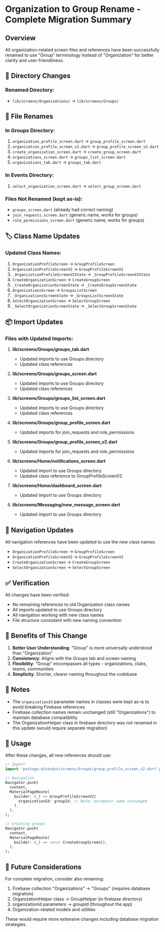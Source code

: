 # Organization to Group Rename - Complete Migration Summary

## Overview
All organization-related screen files and references have been successfully renamed to use "Group" terminology instead of "Organization" for better clarity and user-friendliness.

## 📁 Directory Changes

### Renamed Directory:
- `lib/screens/Organizations/` → `lib/screens/Groups/`

## 📄 File Renames

### In Groups Directory:
1. `organization_profile_screen.dart` → `group_profile_screen.dart`
2. `organization_profile_screen_v2.dart` → `group_profile_screen_v2.dart`
3. `create_organization_screen.dart` → `create_group_screen.dart`
4. `organizations_screen.dart` → `groups_list_screen.dart`
5. `organizations_tab.dart` → `groups_tab.dart`

### In Events Directory:
1. `select_organization_screen.dart` → `select_group_screen.dart`

### Files Not Renamed (kept as-is):
- `groups_screen.dart` (already had correct naming)
- `join_requests_screen.dart` (generic name, works for groups)
- `role_permissions_screen.dart` (generic name, works for groups)

## 🏷️ Class Name Updates

### Updated Class Names:
1. `OrganizationProfileScreen` → `GroupProfileScreen`
2. `OrganizationProfileScreenV2` → `GroupProfileScreenV2`
3. `_OrganizationProfileScreenV2State` → `_GroupProfileScreenV2State`
4. `CreateOrganizationScreen` → `CreateGroupScreen`
5. `_CreateOrganizationScreenState` → `_CreateGroupScreenState`
6. `OrganizationsScreen` → `GroupsListScreen`
7. `_OrganizationsScreenState` → `_GroupsListScreenState`
8. `SelectOrganizationScreen` → `SelectGroupScreen`
9. `_SelectOrganizationScreenState` → `_SelectGroupScreenState`

## 📦 Import Updates

### Files with Updated Imports:
1. **lib/screens/Groups/groups_tab.dart**
   - Updated imports to use Groups directory
   - Updated class references

2. **lib/screens/Groups/groups_screen.dart**
   - Updated imports to use Groups directory
   - Updated class references

3. **lib/screens/Groups/groups_list_screen.dart**
   - Updated imports to use Groups directory
   - Updated class references

4. **lib/screens/Groups/group_profile_screen.dart**
   - Updated imports for join_requests and role_permissions

5. **lib/screens/Groups/group_profile_screen_v2.dart**
   - Updated imports for join_requests and role_permissions

6. **lib/screens/Home/notifications_screen.dart**
   - Updated import to use Groups directory
   - Updated class reference to GroupProfileScreenV2

7. **lib/screens/Home/dashboard_screen.dart**
   - Updated import to use Groups directory

8. **lib/screens/Messaging/new_message_screen.dart**
   - Updated import to use Groups directory

## 🔄 Navigation Updates

All navigation references have been updated to use the new class names:
- `OrganizationProfileScreen` → `GroupProfileScreen`
- `OrganizationProfileScreenV2` → `GroupProfileScreenV2`
- `CreateOrganizationScreen` → `CreateGroupScreen`
- `SelectOrganizationScreen` → `SelectGroupScreen`

## ✅ Verification

All changes have been verified:
- No remaining references to old Organization class names
- All imports updated to use Groups directory
- All navigation working with new class names
- File structure consistent with new naming convention

## 🎯 Benefits of This Change

1. **Better User Understanding**: "Group" is more universally understood than "Organization"
2. **Consistency**: Aligns with the Groups tab and screen naming
3. **Flexibility**: "Group" encompasses all types - organizations, clubs, teams, communities
4. **Simplicity**: Shorter, clearer naming throughout the codebase

## 📝 Notes

- The `organizationId` parameter names in classes were kept as-is to avoid breaking Firebase references
- Firebase collection names remain unchanged (still "Organizations") to maintain database compatibility
- The OrganizationHelper class in firebase directory was not renamed in this update (would require separate migration)

## 🚀 Usage

After these changes, all new references should use:
```dart
// Import
import 'package:attendus/screens/Groups/group_profile_screen_v2.dart';

// Navigation
Navigator.push(
  context,
  MaterialPageRoute(
    builder: (_) => GroupProfileScreenV2(
      organizationId: groupId, // Note: parameter name unchanged
    ),
  ),
);

// Creating groups
Navigator.push(
  context,
  MaterialPageRoute(
    builder: (_) => const CreateGroupScreen(),
  ),
);
```

## 🔮 Future Considerations

For complete migration, consider also renaming:
1. Firebase collection "Organizations" → "Groups" (requires database migration)
2. OrganizationHelper class → GroupHelper (in firebase directory)
3. organizationId parameters → groupId (throughout the app)
4. Organization-related models and utilities

These would require more extensive changes including database migration strategies.